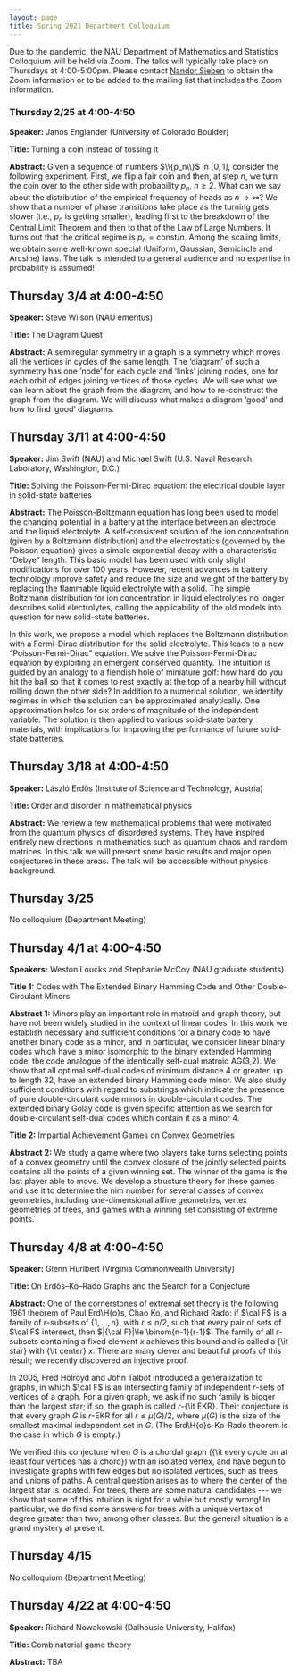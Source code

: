 ```yaml
---
layout: page
title: Spring 2021 Department Colloquium
---
```


Due to the pandemic, the NAU Department of Mathematics and Statistics Colloquium will be held via Zoom. The talks will typically take place on Thursdays at 4:00-5:00pm. Please contact <a href="mailto:nandor.sieben@nau.edu">Nandor Sieben</a> to obtain the Zoom information or to be added to the mailing list that includes the Zoom information.

### Thursday 2/25 at 4:00-4:50

**Speaker:** Janos Englander (University of Colorado Boulder)

**Title:** Turning a coin instead of tossing it

**Abstract:** Given a sequence of numbers $\\{p_n\\}$ in $[0,1]$, consider the following experiment. First, we flip a fair coin and then, at step $n$, we turn the coin over to the other side with probability $p_n$, $n\geq 2$. What can we say about the distribution of the empirical frequency of heads as $n\to \infty$? We show that a number of phase transitions take place as the turning gets slower (i.e., $p_n$ is getting smaller), leading first to the breakdown of the Central Limit Theorem and then to that of the Law of Large Numbers. It turns out that the critical regime is $p_n=\text{const}/n$. Among the scaling limits, we obtain some well-known special (Uniform, Gaussian, Semicircle and Arcsine) laws. The talk is intended to a general audience and no expertise in probability is assumed!

## Thursday 3/4 at 4:00-4:50
**Speaker:** Steve Wilson (NAU emeritus)

**Title:** The Diagram Quest

**Abstract:** A semiregular symmetry in a graph is a symmetry which moves all the vertices in cycles of the same length. The ‘diagram’ of such a symmetry has one ’node’ for each cycle and ‘links’ joining nodes, one for each orbit of edges joining vertices of those cycles. We will see what we can learn about the graph from the diagram, and how to re-construct the graph from the diagram. We will discuss what makes a diagram ‘good’ and how to find ‘good’ diagrams.

## Thursday 3/11 at 4:00-4:50
**Speaker:** Jim Swift (NAU) and Michael Swift (U.S. Naval Research Laboratory, Washington, D.C.)

**Title:** Solving the Poisson-Fermi-Dirac equation: the electrical double layer in solid-state batteries

**Abstract:** The Poisson-Boltzmann equation has long been used to model the changing potential in a battery at the interface between an electrode and the liquid electrolyte. A self-consistent solution of the ion concentration (given by a Boltzmann distribution) and the electrostatics (governed by the Poisson equation) gives a simple exponential decay with a characteristic “Debye” length. This basic model has been used with only slight modifications for over 100 years. However, recent advances in battery technology improve safety and reduce the size and weight of the battery by replacing the flammable liquid electrolyte with a solid. The simple Boltzmann distribution for ion concentration in liquid electrolytes no longer describes solid electrolytes, calling the applicability of the old models into question for new solid-state batteries.

In this work, we propose a model which replaces the Boltzmann distribution with a Fermi-Dirac distribution for the solid electrolyte. This leads to a new “Poisson-Fermi-Dirac” equation. We solve the Poisson-Fermi-Dirac equation by exploiting an emergent conserved quantity. The intuition is guided by an analogy to a fiendish hole of miniature golf: how hard do you hit the ball so that it comes to rest exactly at the top of a nearby hill without rolling down the other side? In addition to a numerical solution, we identify regimes in which the solution can be approximated analytically. One approximation holds for six orders of magnitude of the independent variable. The solution is then applied to various solid-state battery materials, with implications for improving the performance of future solid-state batteries.

## Thursday 3/18 at 4:00-4:50
**Speaker:** László Erdős (Institute of Science and Technology, Austria)

**Title:** Order and disorder in mathematical physics

**Abstract:** We review a few mathematical problems that were motivated from the quantum physics of disordered systems. They have inspired entirely new directions in mathematics such as quantum chaos and random matrices. In this talk we will present some basic results and major open conjectures in these areas. The talk will be accessible without physics background.

## Thursday 3/25
No colloquium (Department Meeting)

## Thursday 4/1 at 4:00-4:50
**Speakers:** Weston Loucks and Stephanie McCoy (NAU graduate students)

**Title 1:** Codes with The Extended Binary Hamming Code and Other Double-Circulant Minors

**Abstract 1:** Minors play an important role in matroid and graph theory, but have not been widely studied in the context of linear codes. In this work we establish necessary and sufficient conditions for a binary code to have another binary code as a minor, and in particular, we consider linear binary codes which have a minor isomorphic to the binary extended Hamming code, the code analogue of the identically self-dual matroid AG(3,2). We show that all optimal self-dual codes of minimum distance 4 or greater, up to length 32, have an extended binary Hamming code minor. We also study sufficient conditions with regard to substrings which indicate the presence of pure double-circulant code minors in double-circulant codes. The extended binary Golay code is given specific attention as we search for double-circulant self-dual codes which contain it as a minor 4.

**Title 2:** Impartial Achievement Games on Convex Geometries

**Abstract 2:** We study a game where two players take turns selecting points of a convex geometry until the convex closure of the jointly selected points contains all the points of a given winning set. The winner of the game is the last player able to move. We develop a structure theory for these games and use it to determine the nim number for several classes of convex geometries, including one-dimensional affine geometries, vertex geometries of trees, and games with a winning set consisting of extreme points.

## Thursday 4/8 at 4:00-4:50
**Speaker:** Glenn Hurlbert (Virginia Commonwealth University)

**Title:** On Erdős–Ko–Rado Graphs and the Search for a Conjecture

**Abstract:** One of the cornerstones of extremal set theory is the following 1961 theorem of Paul Erd\H{o}s, Chao Ko, and Richard Rado: if $\cal F$ is a family of $r$-subsets of $\{1,...,n\}$, with $r\le n/2$, such that every pair of sets of $\cal F$ intersect, then $|{\cal F}|\le \binom{n-1}{r-1}$.
The family of all $r$-subsets containing a fixed element $x$ achieves this bound and is called a {\it star} with {\it center} $x$.
There are many clever and beautiful proofs of this result; we recently discovered an injective proof.

In 2005, Fred Holroyd and John Talbot introduced a generalization to graphs, in which $\cal F$ is an intersecting family of independent $r$-sets of vertices of a graph.
For a given graph, we ask if no such family is bigger than the largest star; if so, the graph is called $r$-{\it EKR}.
Their conjecture is that every graph $G$ is $r$-EKR for all $r\le \mu(G)/2$, where $\mu(G)$ is the size of the smallest maximal independent set in $G$.
(The Erd\H{o}s-Ko-Rado theorem is the case in which $G$ is empty.)

We verified this conjecture when $G$ is a chordal graph ({\it every cycle on at least four vertices has a chord}) with an isolated vertex, and have begun to investigate graphs with few edges but no isolated vertices, such as trees and unions of paths.
A central question arises as to where the center of the largest star is located.
For trees, there are some natural candidates --- we show that some of this intuition is right for a while but mostly wrong!
In particular, we do find some answers for trees with a unique vertex of degree greater than two, among other classes.
But the general situation is a grand mystery at present.

## Thursday 4/15
No colloquium (Department Meeting)

## Thursday 4/22 at 4:00-4:50
**Speaker:** Richard Nowakowski (Dalhousie University, Halifax)

**Title:** Combinatorial game theory

**Abstract:** TBA
